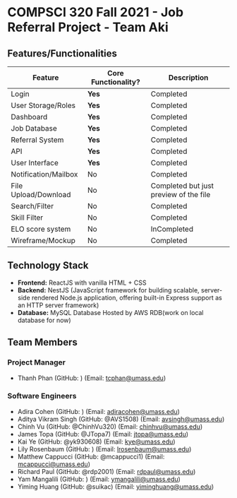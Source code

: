 # COMPSCI 320 Fall 2021 - Job Referral Project - Team Aki

## Features/Functionalities

| Feature               | Core Functionality?   | Description                           |
|-----------------------|-----------------------|---------------------------------------|
| Login                 | **Yes**               | Completed                             |
| User Storage/Roles    | **Yes**               | Completed                             |
| Dashboard             | **Yes**               | Completed                             |
| Job Database          | **Yes**               | Completed                             |
| Referral System       | **Yes**               | Completed                             |
| API                   | **Yes**               | Completed                             |
| User Interface        | **Yes**               | Completed                             |
| Notification/Mailbox  | No                    | Completed                             |
| File Upload/Download  | No                    | Completed but just preview of the file|
| Search/Filter         | No                    | Completed                             |
| Skill Filter          | No                    | Completed                             |
| ELO score system      | No                    | InCompleted                           |
| Wireframe/Mockup      | No                    | Completed                             |

## Technology Stack

- **Frontend:** ReactJS with vanilla HTML + CSS
- **Backend:** NestJS (JavaScript framework for building scalable, server-side rendered Node.js application, offering built-in Express support as an HTTP server framework)
- **Database:** MySQL Database Hosted by AWS RDB(work on local database for now)

## Team Members

### Project Manager

- Thanh Phan (GitHub: ) (Email: tcphan@umass.edu)

### Software Engineers

- Adira Cohen (GitHub: ) (Email: adiracohen@umass.edu)
- Aditya Vikram Singh (GitHub: @AVS1508) (Email: avsingh@umass.edu)
- Chinh Vu (GitHub: @ChinhVu320) (Email: chinhvu@umass.edu)
- James Topa (GitHub: @JTopa7) (Email: jtopa@umass.edu)
- Kai Ye (GitHub: @yk930608) (Email: kye@umass.edu)
- Lily Rosenbaum (GitHub: ) (Email: lrosenbaum@umass.edu)
- Matthew Cappucci (GitHub: @mcappucci1) (Email: mcappucci@umass.edu)
- Richard Paul (GitHub: @rdp2001) (Email: rdpaul@umass.edu)
- Yam Mangalili (GitHub: ) (Email: ymangalili@umass.edu)
- Yiming Huang (GitHub: @suikac) (Email: yiminghuang@umass.edu)
